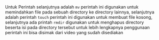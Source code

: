 Untuk Perintah selanjutnya adalah `mv` perintah ini digunakan untuk memindahkan file pada sebuah directory ke directory lainnya,
selanjutnya adalah perintah `touch` perintah ini digunakan untuk membuat file kosong, selanjutnya ada printah `rmdir` digunakan untuk menghapus directory beserta isi pada directory tersebut
untuk lebih lengkapnya penggunaan perintah ini bisa disimak dari video yang sudah disediakan